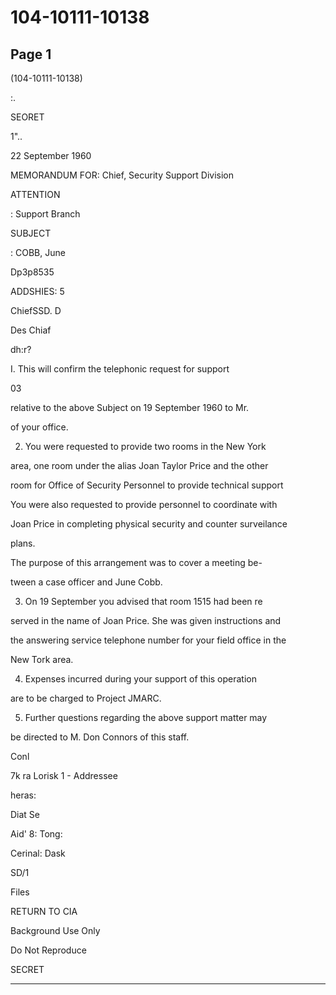 # 104-10111-10138

## Page 1

(104-10111-10138)

:.

SEORET

1"..

22 September 1960

MEMORANDUM FOR: Chief, Security Support Division

ATTENTION

: Support Branch

SUBJECT

: COBB, June

Dр3p8535

ADDSHIES: 5

ChiefSSD. D

Des Chiaf

dh:r?

I. This will confirm the telephonic request for support

03

relative to the above Subject on 19 September 1960 to Mr.

of your office.

2. You were requested to provide two rooms in the New York

area, one room under the alias Joan Taylor Price and the other

room for Office of Security Personnel to provide technical support

You were also requested to provide personnel to coordinate with

Joan Price in completing physical security and counter surveilance

plans.

The purpose of this arrangement was to cover a meeting be-

tween a case officer and June Cobb.

3. On 19 September you advised that room 1515 had been re

served in the name of Joan Price. She was given instructions and

the answering service telephone number for your field office in the

New Tork area.

4. Expenses incurred during your support of this operation

are to be charged to Project JMARC.

5. Further questions regarding the above support matter may

be directed to M. Don Connors of this staff.

Conl

7k ra Lorisk 1 - Addressee

heras:

Diat Se

Aid' 8: Tong:

Cerinal: Dask

SD/1

Files

RETURN TO CIA

Background Use Only

Do Not Reproduce

SECRET

---


